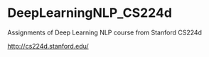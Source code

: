 # DeepLearningNLP_CS224d
Assignments of Deep Learning NLP course from Stanford CS224d

http://cs224d.stanford.edu/
